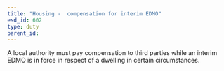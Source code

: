 ```yaml
---
title: "Housing -  compensation for interim EDMO"
esd_id: 602
type: duty
parent_id:  
---
```


A local authority must pay compensation to third parties while an interim EDMO is in force in respect of a dwelling in certain circumstances.

